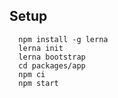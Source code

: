 Setup
-----

```
  npm install -g lerna
  lerna init
  lerna bootstrap
  cd packages/app
  npm ci
  npm start
```
